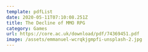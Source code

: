 ```yaml
---
template: pdfList
date: 2020-05-11T07:10:08.251Z
title: The Decline of MMO RPG
category: Games
url: https://core.ac.uk/download/pdf/74369451.pdf
image: /assets/emmanuel-wcrqkjgmpfi-unsplash-2.jpg
---
```

